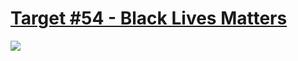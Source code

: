 # [Target #54 - Black Lives Matters](https://cssbattle.dev/play/54)

![](https://cssbattle.dev/targets/54.png)

